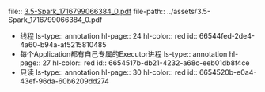 file:: [3.5-Spark_1716799066384_0.pdf](../assets/3.5-Spark_1716799066384_0.pdf)
file-path:: ../assets/3.5-Spark_1716799066384_0.pdf

- 线程
  ls-type:: annotation
  hl-page:: 24
  hl-color:: red
  id:: 66544fed-2de4-4a60-b94a-af5215810485
- 每个Application都有自己专属的Executor进程
  ls-type:: annotation
  hl-page:: 27
  hl-color:: red
  id:: 6654517b-db21-4232-a68c-eeb01db8f4ce
- 只读
  ls-type:: annotation
  hl-page:: 30
  hl-color:: red
  id:: 6654520b-e0a4-43ef-96da-60b6209dd274